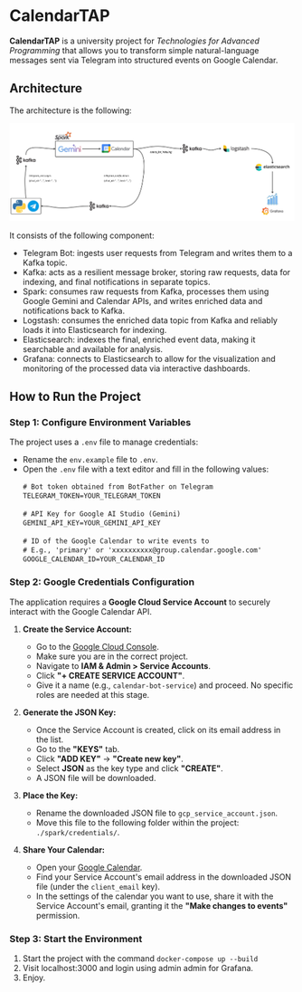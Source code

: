 # CalendarTAP

**CalendarTAP** is a university project for *Technologies for Advanced Programming* that allows you to transform simple natural-language messages sent via Telegram into structured events on Google Calendar.

## Architecture
The architecture is the following:

![Pipeline](pipeline.jpg)

It consists of the following component:
- Telegram Bot: ingests user requests from Telegram and writes them to a Kafka topic.
- Kafka: acts as a resilient message broker, storing raw requests, data for indexing, and final notifications in separate topics.
- Spark: consumes raw requests from Kafka, processes them using Google Gemini and Calendar APIs, and writes enriched data and notifications back to Kafka.
- Logstash: consumes the enriched data topic from Kafka and reliably loads it into Elasticsearch for indexing.
- Elasticsearch: indexes the final, enriched event data, making it searchable and available for analysis.
- Grafana: connects to Elasticsearch to allow for the visualization and monitoring of the processed data via interactive dashboards.

## How to Run the Project
### Step 1: Configure Environment Variables
The project uses a `.env` file to manage credentials:
 - Rename the `env.example` file to `.env`.
 - Open the `.env` file with a text editor and fill in the following values:
    ```env
    # Bot token obtained from BotFather on Telegram
    TELEGRAM_TOKEN=YOUR_TELEGRAM_TOKEN

    # API Key for Google AI Studio (Gemini)
    GEMINI_API_KEY=YOUR_GEMINI_API_KEY

    # ID of the Google Calendar to write events to
    # E.g., 'primary' or 'xxxxxxxxxx@group.calendar.google.com'
    GOOGLE_CALENDAR_ID=YOUR_CALENDAR_ID
    ```

### Step 2: Google Credentials Configuration
The application requires a **Google Cloud Service Account** to securely interact with the Google Calendar API.
1.  **Create the Service Account:**
    - Go to the [Google Cloud Console](https://console.cloud.google.com/).
    - Make sure you are in the correct project.
    - Navigate to **IAM & Admin > Service Accounts**.
    - Click **"+ CREATE SERVICE ACCOUNT"**.
    - Give it a name (e.g., `calendar-bot-service`) and proceed. No specific roles are needed at this stage.

2.  **Generate the JSON Key:**
    - Once the Service Account is created, click on its email address in the list.
    - Go to the **"KEYS"** tab.
    - Click **"ADD KEY"** -> **"Create new key"**.
    - Select **JSON** as the key type and click **"CREATE"**.
    - A JSON file will be downloaded.

3.  **Place the Key:**
    - Rename the downloaded JSON file to `gcp_service_account.json`.
    - Move this file to the following folder within the project: `./spark/credentials/`.

4.  **Share Your Calendar:**
    - Open your [Google Calendar](https://calendar.google.com/).
    - Find your Service Account's email address in the downloaded JSON file (under the `client_email` key).
    - In the settings of the calendar you want to use, share it with the Service Account's email, granting it the **"Make changes to events"** permission.

### Step 3: Start the Environment
1. Start the project with the command `docker-compose up --build`
2. Visit localhost:3000 and login using admin admin for Grafana.
3. Enjoy.